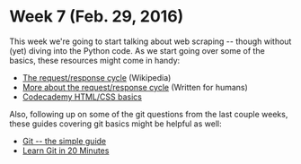 # Week 7 (Feb. 29, 2016)

This week we're going to start talking about web scraping -- though without (yet) diving into the Python code. As we start going over some of the basics, these resources might come in handy:

  - [The request/response cycle](https://en.wikipedia.org/wiki/Request%E2%80%93response) (Wikipedia)
  - [More about the request/response cycle](http://code.tutsplus.com/tutorials/http-the-protocol-every-web-developer-must-know-part-1--net-31177) (Written for humans)
  - [Codecademy HTML/CSS basics](https://www.codecademy.com/en/tracks/htmlcss)

Also, following up on some of the git questions from the last couple weeks, these guides covering git basics might be helpful as well:

  - [Git -- the simple guide](http://rogerdudler.github.io/git-guide/)
  - [Learn Git in 20 Minutes](https://www.youtube.com/watch?v=0fKg7e37bQE)